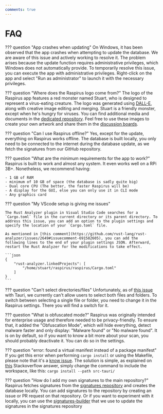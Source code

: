 ```yaml
---
comments: true
---
```


# FAQ

??? question "App crashes when updating"
    On Windows, it has been observed that the app crashes when attempting to update the database. We are aware of this issue and actively working to resolve it. The problem arises because the update function requires administrative privileges, which Windows does not automatically provide. To temporarily resolve this issue, you can execute the app with administrative privileges. Right-click on the app and select "Run as administrator" to launch it with the necessary privileges.

??? question "Where does the Raspirus logo come from?"
    The logo of the Raspirus app features a red monster named Stuart, who is designed to represent a virus-eating creature. The logo was generated using [DALL-E](https://openai.com/product/dall-e-2), along with creative image editing and merging. Stuart is a friendly monster, except when he's hungry for viruses. You can find additional media and documents in the [dedicated repository](https://github.com/Raspirus/media). Feel free to use these images to create your own artwork and share them in the [discussion boards](https://github.com/orgs/Raspirus/discussions).

??? question "Can I use Raspirus offline?"
    Yes, except for the update, everything on Raspirus works offline. The database is built locally, you only need to be connected to the internet during the database update, as we fetch the signatures from our GitHub repository.

??? question "What are the minimum requirements for the app to work?"
    Raspirus is built to work and almost any system. It even works well on a RPi 3B+. Nonetheless, we recommend having:

    - 1 GB of RAM
    - minimum of 10 GB of space (the database is sadly quite big)
    - Dual core CPU (The better, the faster Raspirus will be)
    - A display for the GUI, else you can only use it in CLI mode
    - Any graphics card


??? question "My VScode setup is giving me issues"

    The Rust Analyzer plugin in Visual Studio Code searches for a `Cargo.toml` file in the current directory or its parent directory. To address this issue, you can add an option to the plugin settings and specify the location of your `Cargo.toml` file.

    As mentioned in [this comment](https://github.com/rust-lang/rust-analyzer/issues/2649#issuecomment-691582605), you can add the following lines to the end of your plugin settings JSON. Afterward, restart the Rust Analyzer for the modifications to take effect.

    ```json
    {
        "rust-analyzer.linkedProjects": [
            "/home/stuart/raspirus/raspirus/Cargo.toml"
        ]
    }
    ```

??? question "Can't select directories/files"
    Unfortunately, as of [this issue](https://github.com/tauri-apps/tauri/issues/5405) with Tauri, we currently can't allow users to select both files and folders. To switch between selecting a single file or folder, you need to change it in the Raspirus settings. There you will find a switch for it.

??? question "What is obfuscated mode?"
    Raspirus was originally intended for enterprise usage and therefore needed to be privacy-friendly. To ensure that, it added the "Obfuscation Mode", which will hide everything, detect malware faster and only display: "Malware found" or "No malware found". It is on by default, so if you want to know a bit more about your scan, you should probably deactivate it. You can do so in the settings.

??? question "error: found a virtual manifest instead of a package manifest"
    If you get this error when performing `cargo install` or using the Makefile, please note that it's a [know issue](https://github.com/rust-lang/cargo/issues/7599). The solution is simple, as explained on [this](https://stackoverflow.com/a/76271890) Stackoverflow answer, simply change the command to include the workspace, like this: `cargo install --path src-tauri/`

??? question "How do I add my own signatures to the main repository?"
    Raspirus fetches signatures from the [signatures repository](https://github.com/Raspirus/signatures) and creates the database locally. You can add signatures to the repository by creating an issue or PR request on that repository. Or if you want to experiment with it locally, you can use the [signatures-builder](https://github.com/Raspirus/signature-builder) that we use to update the signatures in the signatures repository